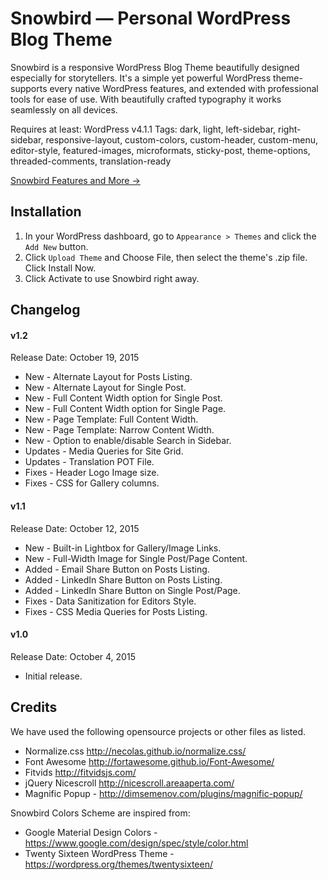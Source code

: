 # Snowbird  — Personal WordPress Blog Theme
Snowbird is a responsive WordPress Blog Theme beautifully designed especially for storytellers. It's a simple yet powerful WordPress theme- supports every native WordPress features, and extended with professional tools for ease of use. With beautifully crafted typography it works seamlessly on all devices.

Requires at least: WordPress v4.1.1
Tags: dark, light, left-sidebar, right-sidebar, responsive-layout, custom-colors, custom-header, custom-menu, editor-style, featured-images, microformats, sticky-post, theme-options, threaded-comments, translation-ready

[Snowbird Features and More &rarr;](https://xfrontend.com/themes/snowbird-wordpress-theme/)

## Installation
	
1. In your WordPress dashboard, go to `Appearance > Themes` and click the `Add New` button.
2. Click `Upload Theme` and Choose File, then select the theme's .zip file. Click Install Now.
3. Click Activate to use Snowbird right away.

## Changelog

#### v1.2
Release Date: October 19, 2015

* New - Alternate Layout for Posts Listing.
* New - Alternate Layout for Single Post.
* New - Full Content Width option for Single Post.
* New - Full Content Width option for Single Page.
* New - Page Template: Full Content Width.
* New - Page Template: Narrow Content Width.
* New - Option to enable/disable Search in Sidebar.
* Updates - Media Queries for Site Grid.
* Updates - Translation POT File.
* Fixes - Header Logo Image size.
* Fixes - CSS for Gallery columns.

#### v1.1
Release Date: October 12, 2015

* New - Built-in Lightbox for Gallery/Image Links.
* New - Full-Width Image for Single Post/Page Content.
* Added - Email Share Button on Posts Listing.
* Added - LinkedIn Share Button on Posts Listing.
* Added - LinkedIn Share Button on Single Post/Page.
* Fixes - Data Sanitization for Editors Style.
* Fixes - CSS Media Queries for Posts Listing.

#### v1.0
Release Date: October 4, 2015

* Initial release.


## Credits

We have used the following opensource projects or other files as listed.

* Normalize.css http://necolas.github.io/normalize.css/
* Font Awesome http://fortawesome.github.io/Font-Awesome/
* Fitvids http://fitvidsjs.com/
* jQuery Nicescroll http://nicescroll.areaaperta.com/
* Magnific Popup - http://dimsemenov.com/plugins/magnific-popup/


Snowbird Colors Scheme are inspired from:

* Google Material Design Colors - https://www.google.com/design/spec/style/color.html
* Twenty Sixteen WordPress Theme - https://wordpress.org/themes/twentysixteen/